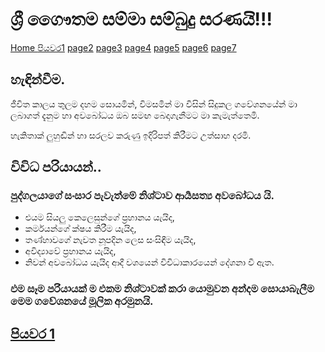 # ශ්‍රී ගෛෟතම සම්මා සම්බුදු සරණයි!!!

[Home ](/index.md)
[පියවර1](/page1.md)
[page2](/page2.md)
[page3](/page3.md)
[page4](/page4.md)
[page5](/page5.md)
[page6](/page6.md)
[page7](/page7.md)

## හැඳින්වීම.
ජීවිත කාලය තුලම දහම සොයමින්, විමසමින් මා විසින් සිදුකල ගවේශනයේන් මා ලබාගත් දැනුම හා අවබෝධය ඔබ සමඟ බෙදාගැනීමට මා කැමැත්තෙමි.

හැකිතාක් ලුහුඬින් හා සරලව කරුණු ඉදිරිපත් කිරීමට උත්සාහ දරමි.

## විවිධ පරියායන්..
### පුද්ගලයාගේ සංසාර පැවැත්මේ නිශ්ටාව ආර්‍යසත්‍ය අවබෝධය යි.

- එයම සියලු කෙලෙසුන්ගේ ප්‍රහානය යැයිද,
- කර්මයන්ගේ ක්ෂය කිරීම යැයිද,
- තණ්හාවගේ නැවත නූපදින ලෙස සංසිඳීම යැයිද,
- අවිද්‍යාවේ ප්‍රහානය යැයිද,
- නිවන් අවබෝධය යැයිද ආදී වශයෙන් විවිධාකාරයෙන් දේශනා වී ඇත.

### එම සෑම පරියායක් ම එකම නිශ්ටාවක් කරා යොමුවන අන්දම සොයාබැලීම මෙම ගවේශනයේ මූලික අරමුනයි. 

## [පියවර 1](/page1.md)

